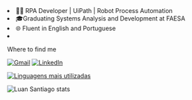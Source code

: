 <li>👨‍💻 RPA Developer | UiPath | Robot Process Automation<li>
🎓Graduating Systems Analysis and Development at FAESA<li>
🌐 Fluent in English and Portuguese<li>

Where to find me

[![Gmail](https://img.shields.io/badge/Gmail-D14836?style=for-the-badge&logo=gmail&logoColor=white)](mailto:luansantiagos@gmail.com)
[![LinkedIn](https://img.shields.io/badge/LinkedIn-0077B5?style=for-the-badge&logo=linkedin&logoColor=white)](https://www.linkedin.com/in/luan-santiago-72a027121/)

[![Linguagens mais utilizadas](https://github-readme-stats.vercel.app/api/top-langs/?username=luansantiagos&layout=compact)](https://github.com/anuraghazra/github-readme-stats)

![Luan Santiago stats](https://github-readme-stats.vercel.app/api?username=luansantiagos&show_icons=true&theme=radical)
